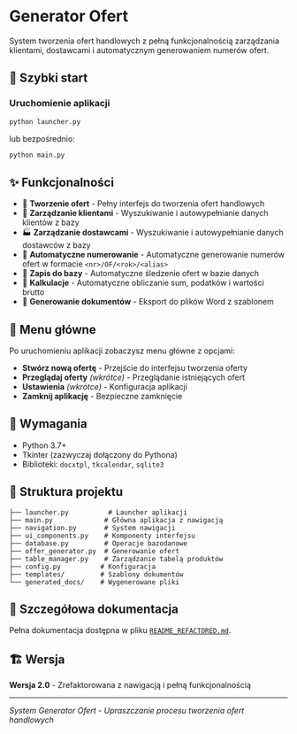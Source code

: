 # Generator Ofert

System tworzenia ofert handlowych z pełną funkcjonalnością zarządzania klientami, dostawcami i automatycznym generowaniem numerów ofert.

## 🚀 Szybki start

### Uruchomienie aplikacji

```bash
python launcher.py
```

lub bezpośrednio:

```bash
python main.py
```

## ✨ Funkcjonalności

- 📝 **Tworzenie ofert** - Pełny interfejs do tworzenia ofert handlowych
- 👥 **Zarządzanie klientami** - Wyszukiwanie i autowypełnianie danych klientów z bazy
- 🏭 **Zarządzanie dostawcami** - Wyszukiwanie i autowypełnianie danych dostawców z bazy
- 🔢 **Automatyczne numerowanie** - Automatyczne generowanie numerów ofert w formacie `<nr>/OF/<rok>/<alias>`
- 💾 **Zapis do bazy** - Automatyczne śledzenie ofert w bazie danych
- 🧮 **Kalkulacje** - Automatyczne obliczanie sum, podatków i wartości brutto
- 📄 **Generowanie dokumentów** - Eksport do plików Word z szablonem

## 🎯 Menu główne

Po uruchomieniu aplikacji zobaczysz menu główne z opcjami:

- **Stwórz nową ofertę** - Przejście do interfejsu tworzenia oferty
- **Przeglądaj oferty** *(wkrótce)* - Przeglądanie istniejących ofert
- **Ustawienia** *(wkrótce)* - Konfiguracja aplikacji
- **Zamknij aplikację** - Bezpieczne zamknięcie

## 🔧 Wymagania

- Python 3.7+
- Tkinter (zazwyczaj dołączony do Pythona)
- Biblioteki: `docxtpl`, `tkcalendar`, `sqlite3`

## 📁 Struktura projektu

```
├── launcher.py          # Launcher aplikacji
├── main.py             # Główna aplikacja z nawigacją
├── navigation.py       # System nawigacji
├── ui_components.py    # Komponenty interfejsu
├── database.py         # Operacje bazodanowe
├── offer_generator.py  # Generowanie ofert
├── table_manager.py    # Zarządzanie tabelą produktów
├── config.py          # Konfiguracja
├── templates/         # Szablony dokumentów
└── generated_docs/    # Wygenerowane pliki
```

## 📖 Szczegółowa dokumentacja

Pełna dokumentacja dostępna w pliku [`README_REFACTORED.md`](README_REFACTORED.md).

## 🏗️ Wersja

**Wersja 2.0** - Zrefaktorowana z nawigacją i pełną funkcjonalnością

---

*System Generator Ofert - Upraszczanie procesu tworzenia ofert handlowych*
